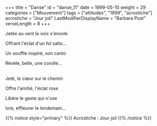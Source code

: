 +++
title = "Danse"
id = "danse_11"
date = 1999-05-10
weight = 29
categories = ["Mouvement"]
tags = ["attitudes", "1999", "acrostiche"]
acrostiche = "Jour joli"
LastModifierDisplayName = "Barbara Post"
verseLength = 8
+++

Jetée au vent la voix s'envole

Offrant l'éclat d'un fol salto...

Un souffle inspiré, son canto

Révèle, belle, une corolle...

 \
Jeté, le cœur sur le chemin

Offre l'amitié, l'éclat rose

Libère le geste qui n'ose

Ivre, effleurer le lendemain...

{{% notice style="primary" %}}
Acrostiche : Jour joli
{{% /notice %}}
